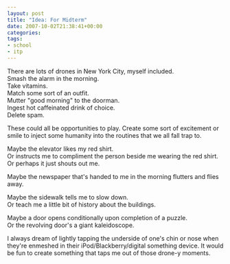 ```yaml
---
layout: post
title: "Idea: For Midterm"
date: 2007-10-02T21:38:41+00:00
categories:
tags:
- school
- itp
---
```

There are lots of drones in New York City, myself included.  
Smash the alarm in the morning.  
Take vitamins.  
Match some sort of an outfit.  
Mutter "good morning" to the doorman.  
Ingest hot caffeinated drink of choice.  
Delete spam.

These could all be opportunities to play. Create some sort of excitement or smile to inject some humanity into the routines that we all fall trap to.

Maybe the elevator likes my red shirt.  
Or instructs me to compliment the person beside me wearing the red shirt.  
Or perhaps it just shouts out me.

Maybe the newspaper that's handed to me in the morning flutters and flies away.

Maybe the sidewalk tells me to slow down.  
Or teach me a little bit of history about the buildings.

Maybe a door opens conditionally upon completion of a puzzle.  
Or the revolving door's a giant kaleidoscope.

I always dream of lightly tapping the underside of one's chin or nose when they're enmeshed in their iPod/Blackberry/digital something device. It would be fun to create something that taps me out of those drone-y moments.

